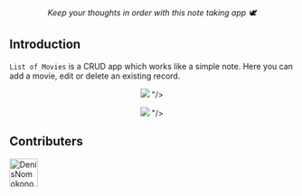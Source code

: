 <p align="center">
  <i align="center">Keep your thoughts in order with this note taking app 🕊️</i>
</p>

## Introduction

`List of Movies` is a CRUD app which works like a simple note. Here you can add a movie, edit or delete an existing record.

 


<p align="center">
    <img src="https://github.com/DenisNomokonov/Beatiful-ToDo-List/assets/98864904/11db5a7d-5701-4672-b138-024b0aba4dfc">
"/>
</p>

<p align="center">
    <img src="https://github.com/DenisNomokonov/Beatiful-ToDo-List/assets/98864904/b6edd4a0-81d1-4485-b5a4-ba3904e1067f">
"/>
</p>


## Contributers

[//]: contributor-faces
<a href="https://github.com/DenisNomokonov"><img src="https://avatars.githubusercontent.com/u/98864904?v=4" title="DenisNomokonov" width="50" height="50"></a>

[//]: contributor-faces

